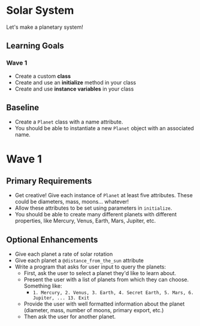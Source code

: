 # Solar System
Let's make a planetary system!

## Learning Goals
### Wave 1
- Create a custom **class**
- Create and use an **initialize** method in your class
- Create and use **instance variables** in your class

<!--### Wave 2-->
<!--- Use an **array** to store a list of objects-->
<!--- Create and use a **method**-->

## Baseline
- Create a `Planet` class with a name attribute.
- You should be able to instantiate a new `Planet` object with an associated name.

# Wave 1
## Primary Requirements
- Get creative! Give each instance of `Planet` at least five attributes. These could be diameters, mass, moons... whatever!
- Allow these attributes to be set using parameters in `initialize`.
- You should be able to create many different planets with different properties, like Mercury, Venus, Earth, Mars, Jupiter, etc.

## Optional Enhancements
- Give each planet a rate of solar rotation
- Give each planet a `@distance_from_the_sun` attribute
- Write a program that asks for user input to query the planets:
  - First, ask the user to select a planet they'd like to learn about.
  - Present the user with a list of planets from which they can choose. Something like:
    - `1. Mercury, 2. Venus, 3. Earth, 4. Secret Earth, 5. Mars, 6. Jupiter, ... 13. Exit`
  - Provide the user with well formatted information about the planet (diameter, mass, number of moons, primary export, etc.)
  - Then ask the user for another planet.

<!--# Wave 2-->
<!--## Primary Requirements-->
<!--- Create a `SolarSystem` class that has an attribute `planets` that has zero to many `Planet` instances. There are a few different options for how to associate the planets with your solar system:-->
<!--    - Create a method that adds a single planet to a solar system-->
<!--    - Create a method that adds a list of planets to an existing list of planets-->

<!--## Optional Enhancements-->
<!--- Ensure that the each planet has a `@distance_from_the_sun` attribute. Using this data, add a method to determine the distance from any other planet (assuming planets are in a straight line from the sun)-->
<!--- Give your solar system a formation year (in earth years).-->
<!--- Define a method that returns the local year of the planet based on it's rotation since the beginning of the solar system-->
